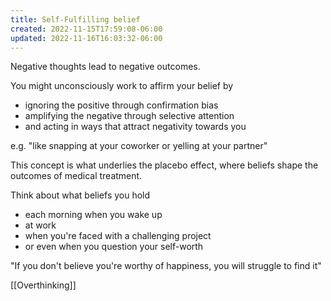 ```yaml
---
title: Self-Fulfilling belief
created: 2022-11-15T17:59:08-06:00
updated: 2022-11-16T16:03:32-06:00
---
```


Negative thoughts lead to negative outcomes.

You might unconsciously work to affirm your belief by 

- ignoring the positive through confirmation bias 
- amplifying the negative through selective attention
- and acting in ways that attract negativity towards you

e.g. "like snapping at your coworker or yelling at your partner"

This concept is what underlies the placebo effect, where beliefs shape the outcomes of medical treatment.

Think about what beliefs you hold 

- each morning when you wake up
- at work
- when you're faced with a challenging project
- or even when you question your self-worth

"If you don't believe you're worthy of happiness, you will struggle to find it"

[[Overthinking]]
